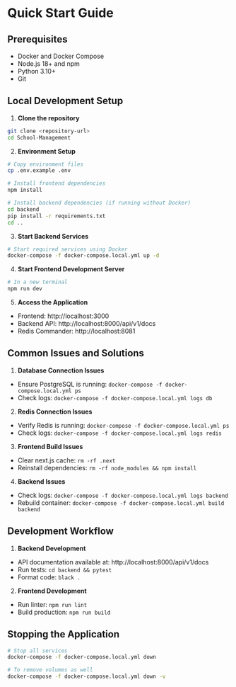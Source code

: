 # Quick Start Guide

## Prerequisites
- Docker and Docker Compose
- Node.js 18+ and npm
- Python 3.10+
- Git

## Local Development Setup

1. **Clone the repository**
```bash
git clone <repository-url>
cd School-Management
```

2. **Environment Setup**
```bash
# Copy environment files
cp .env.example .env

# Install frontend dependencies
npm install

# Install backend dependencies (if running without Docker)
cd backend
pip install -r requirements.txt
cd ..
```

3. **Start Backend Services**
```bash
# Start required services using Docker
docker-compose -f docker-compose.local.yml up -d
```

4. **Start Frontend Development Server**
```bash
# In a new terminal
npm run dev
```

5. **Access the Application**
- Frontend: http://localhost:3000
- Backend API: http://localhost:8000/api/v1/docs
- Redis Commander: http://localhost:8081

## Common Issues and Solutions

1. **Database Connection Issues**
- Ensure PostgreSQL is running: `docker-compose -f docker-compose.local.yml ps`
- Check logs: `docker-compose -f docker-compose.local.yml logs db`

2. **Redis Connection Issues**
- Verify Redis is running: `docker-compose -f docker-compose.local.yml ps`
- Check logs: `docker-compose -f docker-compose.local.yml logs redis`

3. **Frontend Build Issues**
- Clear next.js cache: `rm -rf .next`
- Reinstall dependencies: `rm -rf node_modules && npm install`

4. **Backend Issues**
- Check logs: `docker-compose -f docker-compose.local.yml logs backend`
- Rebuild container: `docker-compose -f docker-compose.local.yml build backend`

## Development Workflow

1. **Backend Development**
- API documentation available at: http://localhost:8000/api/v1/docs
- Run tests: `cd backend && pytest`
- Format code: `black .`

2. **Frontend Development**
- Run linter: `npm run lint`
- Build production: `npm run build`

## Stopping the Application
```bash
# Stop all services
docker-compose -f docker-compose.local.yml down

# To remove volumes as well
docker-compose -f docker-compose.local.yml down -v
```